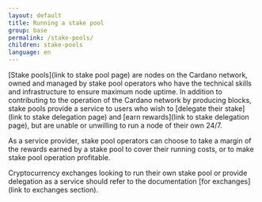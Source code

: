 ```yaml
---
layout: default
title: Running a stake pool
group: base
permalink: /stake-pools/
children: stake-pools
language: en
---
```

<!--Read if: You're an individual who wants to run a stake pool
Read first: Stake pools
Read next: Prerequisites for stake pool operators -->

[Stake pools](link to stake pool page) are nodes on the Cardano network, owned and managed by stake pool operators who have the technical skills and infrastructure to ensure maximum node uptime. In addition to contributing to the operation of the Cardano network by producing blocks, stake pools provide a service to users who wish to [delegate their stake](link to stake delegation page) and [earn rewards](link to stake delegation page), but are unable or unwilling to run a node of their own 24/7.

As a service provider, stake pool operators can choose to take a margin of the rewards earned by a stake pool to cover their running costs, or to make stake pool operation profitable.

Cryptocurrency exchanges looking to run their own stake pool or provide delegation as a service should refer to the documentation [for exchanges](link to exchanges section).
